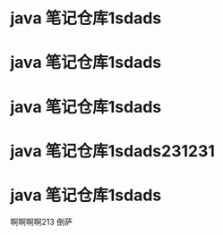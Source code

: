 # java 笔记仓库1sdads
# java 笔记仓库1sdads
# java 笔记仓库1sdads
# java 笔记仓库1sdads231231
# java 笔记仓库1sdads
啊啊啊啊213
倒萨
